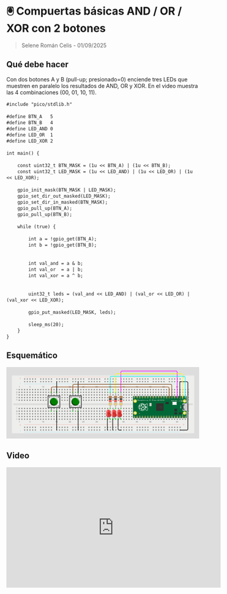 # 🖲️ Compuertas básicas AND / OR / XOR con 2 botones

> Selene Román Celis - 01/09/2025 

## Qué debe hacer
Con dos botones A y B (pull-up; presionado=0) enciende tres LEDs que muestren en paralelo los resultados de AND, OR y XOR. En el video muestra las 4 combinaciones (00, 01, 10, 11).

```codigo
#include "pico/stdlib.h"

#define BTN_A   5   
#define BTN_B   4   
#define LED_AND 0   
#define LED_OR  1   
#define LED_XOR 2   

int main() {
    
    const uint32_t BTN_MASK = (1u << BTN_A) | (1u << BTN_B);
    const uint32_t LED_MASK = (1u << LED_AND) | (1u << LED_OR) | (1u << LED_XOR);

    gpio_init_mask(BTN_MASK | LED_MASK);
    gpio_set_dir_out_masked(LED_MASK);  
    gpio_set_dir_in_masked(BTN_MASK);   
    gpio_pull_up(BTN_A);
    gpio_pull_up(BTN_B);

    while (true) {
        
        int a = !gpio_get(BTN_A);
        int b = !gpio_get(BTN_B);

        
        int val_and = a & b;
        int val_or  = a | b;
        int val_xor = a ^ b;

        
        uint32_t leds = (val_and << LED_AND) | (val_or << LED_OR) | (val_xor << LED_XOR);

        gpio_put_masked(LED_MASK, leds);

        sleep_ms(20);
    }
}
```
## Esquemático
![Diagrama del sistema](images/esquema2.png)

## Video 
<iframe width="560" height="315" src="https://www.youtube.com/embed/3kYsAk8cVfE?si=u0389eEojDJMeK3b" title="YouTube video player" frameborder="0" allow="accelerometer; autoplay; clipboard-write; encrypted-media; gyroscope; picture-in-picture; web-share" referrerpolicy="strict-origin-when-cross-origin" allowfullscreen></iframe>